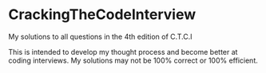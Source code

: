 # CrackingTheCodeInterview
My solutions to all questions in the 4th edition of C.T.C.I


This is intended to develop my thought process and become better at coding interviews. My solutions may not be 100% correct or 100% efficient.
